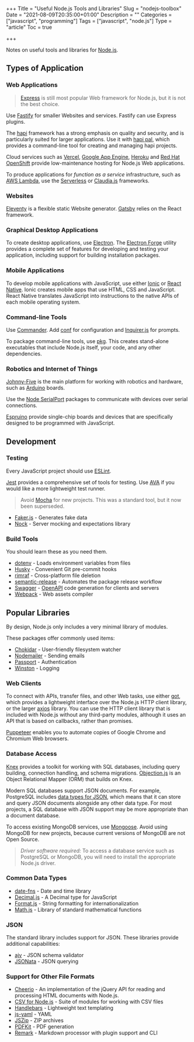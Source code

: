 +++
Title = "Useful Node.js Tools and Libraries"
Slug = "nodejs-toolbox"
Date = "2021-08-09T20:35:00+01:00"
Description = ""
Categories = ["javascript", "programming"]
Tags = ["javascript", "node.js"]
Type = "article"
Toc = true

+++

Notes on useful tools and libraries for [Node.js](https://nodejs.org).

<!--more-->

## Types of Application

### Web Applications

> [Express](https://expressjs.com/) is still most popular Web framework for Node.js, but it is not the best choice. 

Use [Fastify](https://www.fastify.io/) for smaller Websites and services. Fastify can use Express plugins. 

The [hapi](https://hapijs.com/) framework has a strong emphasis on quality and security, and is particularly suited for larger applications. Use it with [hapi pal](https://hapipal.com/), which provides a command-line tool for creating and managing hapi projects.

Cloud services such as [Vercel](https://vercel.com), [Google App Engine](https://cloud.google.com/appengine/), [Heroku](https://www.heroku.com/) and [Red Hat OpenShift](https://www.openshift.com/) provide low-maintenance hosting for Node.js Web applications.

To produce applications for _function as a service_ infrastructure, such as
[AWS Lambda](https://aws.amazon.com/lambda/), use the
[Serverless](https://www.serverless.com) or [Claudia.js](https://claudiajs.com/)
frameworks.

### Websites

[Eleventy](https://www.11ty.dev/) is a flexible static Website generator. [Gatsby](https://www.gatsbyjs.com/) relies on the React framework.

### Graphical Desktop Applications

To create desktop applications, use [Electron](https://electronjs.org/). The [Electron Forge](https://electronforge.io/) utility provides a complete set of features for developing and testing your application, including support for building installation packages.

### Mobile Applications

To develop mobile applications with JavaScript, use either
[Ionic](https://ionicframework.com/) or [React Native](http://reactnative.com/). Ionic
creates mobile apps that use HTML, CSS and JavaScript. React Native translates JavaScript into
instructions to the native APIs of each mobile operating system.

### Command-line Tools

Use [Commander](https://www.npmjs.com/package/commander). Add [conf](https://www.npmjs.com/package/conf) for configuration and [Inquirer.js](https://www.npmjs.com/package/inquirer) for prompts.

To package command-line tools, use [pkg](https://www.npmjs.com/package/pkg). This
creates stand-alone executables that include Node.js itself, your code, and any other
dependencies.

### Robotics and Internet of Things

[Johnny-Five](http://johnny-five.io/) is the main platform for working with robotics and hardware, such as [Arduino](https://www.arduino.cc/) boards.

Use the [Node SerialPort](https://serialport.io/) packages to communicate with devices over serial connections.

[Espruino](https://www.espruino.com/) provide single-chip boards and devices that are specifically designed to be programmed with JavaScript.

## Development

### Testing

Every JavaScript project should use [ESLint](http://eslint.org/).

[Jest](https://facebook.github.io/jest/) provides a comprehensive set of tools for
testing. Use [AVA](https://www.npmjs.com/package/ava) if you would like a more lightweight test runner.

> Avoid [Mocha](https://mochajs.org/) for new projects. This was a standard tool, but it now been superseded.

- [Faker.js](https://github.com/Marak/faker.js) - Generates fake data
- [Nock](https://www.npmjs.com/package/nock) - Server mocking and expectations library

### Build Tools

You should learn these as you need them.

- [dotenv](https://github.com/motdotla/dotenv) - Loads environment variables from files
- [Husky](https://typicode.github.io/husky/) - Convenient Git pre-commit hooks
- [rimraf](https://www.npmjs.com/package/rimraf) - Cross-platform file deletion
- [semantic-release](https://github.com/semantic-release/semantic-release) - Automates the package release workflow
- [Swagger](https://swagger.io/tools/open-source/) - [OpenAPI](https://www.openapis.org/) code generation for clients and servers
- [Webpack](https://webpack.js.org/) - Web assets compiler

## Popular Libraries

By design, Node.js only includes a very minimal library of modules.

These packages offer commonly used items:

- [Chokidar](https://www.npmjs.com/package/chokidar) - User-friendly filesystem watcher
- [Nodemailer](https://nodemailer.com) - Sending emails
- [Passport](http://www.passportjs.org/) - Authentication
- [Winston](https://github.com/winstonjs/winston) - Logging

### Web Clients

To connect with APIs, transfer files, and other Web tasks, use either [got](https://github.com/sindresorhus/got), which provides a lightweight interface over the Node.js HTTP client library, or the larger [axios](https://github.com/axios/axios) library. You can use the HTTP client library that is included with Node.js without any third-party modules, although it uses an API that is based on callbacks, rather than promises.

[Puppeteer](https://github.com/GoogleChrome/puppeteer) enables you to automate copies of Google Chrome and Chromium Web browsers.

### Database Access

[Knex](http://knexjs.org/) provides a toolkit for working with SQL databases, including
query building, connection handling, and schema migrations.
[Objection.js](https://vincit.github.io/objection.js) is an Object Relational Mapper
(ORM) that builds on Knex.

Modern SQL databases support JSON documents. For example, PostgreSQL includes [data types for JSON](https://www.postgresql.org/docs/11/datatype-json.html), which means that it can store and query JSON documents alongside any other data type. For most projects, a SQL database with JSON support may be more appropriate than a document database.

To access existing MongoDB services, use [Mongoose](http://mongoosejs.com/).
Avoid using MongoDB for new projects, because current versions of MongoDB are not Open Source.

> _Driver software required:_ To access a database service such as PostgreSQL or
> MongoDB, you will need to install the appropriate Node.js driver.

### Common Data Types

- [date-fns](https://date-fns.org/) - Date and time library
- [Decimal.js](https://mikemcl.github.io/decimal.js/) - A Decimal type for JavaScript
- [Format.js](https://formatjs.io/) - String formatting for internationalization
- [Math.js](http://mathjs.org/) - Library of standard mathematical functions

### JSON

The standard library includes support for JSON. These libraries provide additional capabilities:

- [ajv](https://github.com/ajv-validator/ajv) - JSON schema validator
- [JSONata](:/a61f4fef7adb480ba816c92eac4eec91) - JSON querying

### Support for Other File Formats

- [Cheerio](https://cheerio.js.org/) - An implementation of the jQuery API for reading and processing HTML documents with Node.js.
- [CSV for Node.js](https://csv.js.org/) - Suite of modules for working with CSV files
- [Handlebars](https://handlebarsjs.com/) - Lightweight text templating
- [js-yaml](https://github.com/nodeca/js-yaml) - YAML
- [JSZip](https://stuk.github.io/jszip/) - ZIP archives
- [PDFKit](https://pdfkit.org/) - PDF generation
- [Remark](https://remark.js.org/) - Markdown processor with plugin support and CLI

